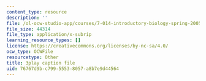```yaml
---
content_type: resource
description: ''
file: /ol-ocw-studio-app/courses/7-014-introductory-biology-spring-2005/76767d9bc79955538057a8b7e9d44564_5W4EnYzNRdA.vtt
file_size: 44314
file_type: application/x-subrip
learning_resource_types: []
license: https://creativecommons.org/licenses/by-nc-sa/4.0/
ocw_type: OCWFile
resourcetype: Other
title: 3play caption file
uid: 76767d9b-c799-5553-8057-a8b7e9d44564
---
```

